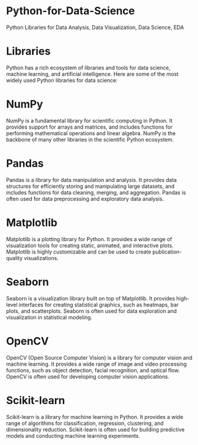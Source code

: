 # Python-for-Data-Science
Python Libraries for Data Analysis, Data Visualization, Data Science, EDA

# Libraries
Python has a rich ecosystem of libraries and tools for data science, machine learning, and artificial intelligence. Here are some of the most widely used Python libraries for data science:

# NumPy
NumPy is a fundamental library for scientific computing in Python. It provides support for arrays and matrices, and includes functions for performing mathematical operations and linear algebra. NumPy is the backbone of many other libraries in the scientific Python ecosystem.

# Pandas
Pandas is a library for data manipulation and analysis. It provides data structures for efficiently storing and manipulating large datasets, and includes functions for data cleaning, merging, and aggregation. Pandas is often used for data preprocessing and exploratory data analysis.

# Matplotlib
Matplotlib is a plotting library for Python. It provides a wide range of visualization tools for creating static, animated, and interactive plots. Matplotlib is highly customizable and can be used to create publication-quality visualizations.

# Seaborn
Seaborn is a visualization library built on top of Matplotlib. It provides high-level interfaces for creating statistical graphics, such as heatmaps, bar plots, and scatterplots. Seaborn is often used for data exploration and visualization in statistical modeling.

# OpenCV
OpenCV (Open Source Computer Vision) is a library for computer vision and machine learning. It provides a wide range of image and video processing functions, such as object detection, facial recognition, and optical flow. OpenCV is often used for developing computer vision applications.

# Scikit-learn
Scikit-learn is a library for machine learning in Python. It provides a wide range of algorithms for classification, regression, clustering, and dimensionality reduction. Scikit-learn is often used for building predictive models and conducting machine learning experiments.
